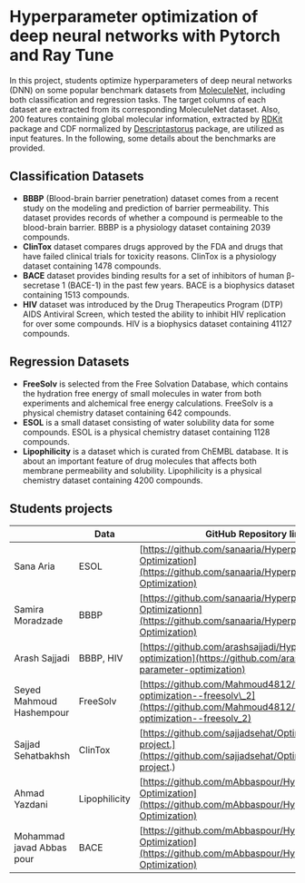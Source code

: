 
# Hyperparameter optimization of deep neural networks with Pytorch and Ray Tune

In this project, students optimize hyperparameters of deep neural networks (DNN) on some popular benchmark datasets from [MoleculeNet](https://moleculenet.org/), including both classification and regression tasks. The target columns of each dataset are extracted from its corresponding MoleculeNet dataset. Also, 200 features containing global molecular information, extracted by [RDKit](https://www.rdkit.org/) package and CDF normalized by [Descriptastorus](https://github.com/bp-kelley/descriptastorus) package, are utilized as input features. In the following, some details about the benchmarks are provided.

## Classification Datasets
- **BBBP** (Blood-brain barrier penetration) dataset comes from a recent study on the modeling and prediction of barrier permeability. This dataset provides records of whether a compound is permeable to the blood-brain barrier. BBBP is a physiology dataset containing 2039 compounds.
- **ClinTox** dataset compares drugs approved by the FDA and drugs that have failed clinical trials for toxicity reasons. ClinTox is a physiology dataset containing 1478 compounds.
- **BACE** dataset provides binding results for a set of inhibitors of human β-secretase 1 (BACE-1) in the past few years. BACE is a biophysics dataset containing 1513 compounds.
- **HIV** dataset was introduced by the Drug Therapeutics Program (DTP) AIDS Antiviral Screen, which tested the ability to inhibit HIV replication for over some compounds. HIV is a biophysics dataset containing 41127 compounds.

## Regression Datasets
- **FreeSolv** is selected from the Free Solvation Database, which contains the hydration free energy of small molecules in water from both experiments and alchemical free energy calculations. FreeSolv is a physical chemistry dataset containing 642 compounds.
- **ESOL** is a small dataset consisting of water solubility data for some compounds. ESOL is a physical chemistry dataset containing 1128 compounds.
- **Lipophilicity** is a dataset which is curated from ChEMBL database. It is about an important feature of drug molecules that affects both membrane permeability and solubility. Lipophilicity is a physical chemistry dataset containing 4200 compounds.

## Students projects

|                           | Data      | GitHub Repository link                                                                                                                                  |
| ------------------------- | --------- | ------------------------------------------------------------------------------------------------------------------------------------------------- |
| Sana Aria                 | ESOL      | [https://github.com/sanaaria/Hyperparameter-Optimization](https://github.com/sanaaria/Hyperparameter-Optimization)                                |
| Samira Moradzade          | BBBP      | [https://github.com/sanaaria/Hyperparameter-Optimizationn](https://github.com/sanaaria/Hyperparameter-Optimization)                               |
| Arash Sajjadi             | BBBP, HIV | [https://github.com/arashsajjadi/Hyper-parameter-optimization](https://github.com/arashsajjadi/Hyper-parameter-optimization)                      |
| Seyed Mahmoud Hashempour  | FreeSolv  | [https://github.com/Mahmoud4812/Hyperparameter-optimization--freesolv\_2](https://github.com/Mahmoud4812/Hyperparameter-optimization--freesolv_2) |
| Sajjad Sehatbakhsh        | ClinTox   | [https://github.com/sajjadsehat/Optimization-project.](https://github.com/sajjadsehat/Optimization-project.)                                      |
| Ahmad Yazdani             | Lipophilicity      | [https://github.com/mAbbaspour/Hyperparameter-Optimization](https://github.com/mAbbaspour/Hyperparameter-Optimization)                            |
| Mohammad javad Abbas pour | BACE      | [https://github.com/mAbbaspour/Hyperparameter-Optimization](https://github.com/mAbbaspour/Hyperparameter-Optimization)                            |


